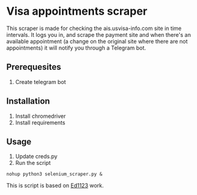 # Visa appointments scraper
This scraper is made for checking the ais.usvisa-info.com site in time intervals. It logs you in, and scrape the payment site and when there's an available appointment (a change on the original site where there are not appointments) it will notify you through a Telegram bot.

## Prerequesites
1. Create telegram bot

## Installation
1. Install chromedriver
2. Install requirements

## Usage
1. Update creds.py
2. Run the script
```
nohup python3 selenium_scraper.py &
```

This is script is based on [Ed1123](https://github.com/Ed1123/visa_web_scraper) work.
